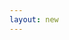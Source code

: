 ```yaml
---
layout: new
---
```

<!DOCTYPE html>
<html lang="en">
<head>
    <meta charset="UTF-8">
    <meta name="viewport" content="width=device-width, initial-scale=1.0">
    <meta http-equiv="X-UA-Compatible" content="ie=edge">
    <title>isolate</title>
</head>
<body>
    <div id="#home"
</body>
</html>
